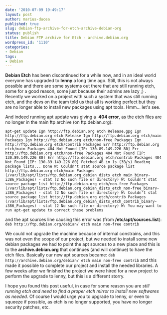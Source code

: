 ```yaml
---
date: '2010-07-09 19:49:17'
layout: post
author: marius-ducea
published: true
slug: debian-ftp-archive-for-etch-archive-debian-org
status: publish
title: Debian FTP archive for Etch - archive.debian.org
wordpress_id: '1110'
categories:
- Debian
tags:
- Debian
---
```


**Debian Etch** has been discontinued for a while now, and in an ideal world everyone has upgraded to **lenny** a long time ago. Still, this is not always possible and there are some systems out there that are still running etch, some for a good reason, some just because their admins are lazy ;) . Recently we worked on a project with such a system that was still running etch, and the devs on the team told us  that all is working perfect but they are no longer able to install new packages using apt tools. Hmm... let's see.

And indeed running apt update was giving a  **404 error**, as the etch files are no longer in the main ftp archive (on ftp.debian.org):

`apt-get update
Ign http://ftp.debian.org etch Release.gpg
Ign http://ftp.debian.org etch Release
Ign http://ftp.debian.org etch/main Packages
Ign http://ftp.debian.org etch/non-free Packages
Ign http://ftp.debian.org etch/contrib Packages
Err http://ftp.debian.org etch/main Packages
404 Not Found [IP: 130.89.149.226 80]
Err http://ftp.debian.org etch/non-free Packages
404 Not Found [IP: 130.89.149.226 80]
Err http://ftp.debian.org etch/contrib Packages
404 Not Found [IP: 130.89.149.226 80]
Fetched 4B in 1s (3B/s)
Reading package lists... Done
W: Couldn't stat source package list http://ftp.debian.org etch/main Packages (/var/lib/apt/lists/ftp.debian.org_debian_dists_etch_main_binary-i386_Packages) - stat (2 No such file or directory)
W: Couldn't stat source package list http://ftp.debian.org etch/non-free Packages (/var/lib/apt/lists/ftp.debian.org_debian_dists_etch_non-free_binary-i386_Packages) - stat (2 No such file or directory)
W: Couldn't stat source package list http://ftp.debian.org etch/contrib Packages (/var/lib/apt/lists/ftp.debian.org_debian_dists_etch_contrib_binary-i386_Packages) - stat (2 No such file or directory)
W: You may want to run apt-get update to correct these problems`

and the apt sources line causing this error was (from **/etc/apt/sources.list**):
`deb http://ftp.debian.org/debian/ etch main non-free contrib`

We could not upgrade the machine because of internal constrains, and this was not even the scope of our project, but we needed to install some new debian packages we had to point the apt sources to a new place and this is to the **archive.debian.org** that continues (and will continue) to have the etch files. Basically our new apt sources became:
`deb http://archive.debian.org/debian/ etch main non-free contrib`
and this made it possible to complete our project and install the needed libraries. A few weeks after we finished the project we were hired for a new project to perform the upgrade to lenny, but this is a different storry.

I hope you found this post useful, in case for some reason you are _still running etch and need to find a proper etch mirror to install new softwares as needed_. Of course I would urge you to upgrade to lenny, or even to squeeze if possible, as etch is no longer supported, you have no longer security patches, etc.
